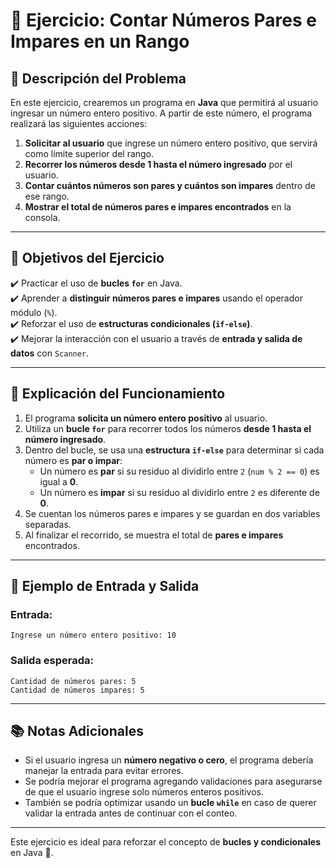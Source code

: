 # 📝 **Ejercicio: Contar Números Pares e Impares en un Rango**

## 📌 **Descripción del Problema**  
En este ejercicio, crearemos un programa en **Java** que permitirá al usuario ingresar un número entero positivo. A partir de este número, el programa realizará las siguientes acciones:  

1. **Solicitar al usuario** que ingrese un número entero positivo, que servirá como límite superior del rango.  
2. **Recorrer los números desde 1 hasta el número ingresado** por el usuario.  
3. **Contar cuántos números son pares y cuántos son impares** dentro de ese rango.  
4. **Mostrar el total de números pares e impares encontrados** en la consola.  

---

## 🎯 **Objetivos del Ejercicio**  
✔️ Practicar el uso de **bucles `for`** en Java.  
✔️ Aprender a **distinguir números pares e impares** usando el operador módulo (`%`).  
✔️ Reforzar el uso de **estructuras condicionales (`if-else`)**.  
✔️ Mejorar la interacción con el usuario a través de **entrada y salida de datos** con `Scanner`.  

---

## 📖 **Explicación del Funcionamiento**  
1. El programa **solicita un número entero positivo** al usuario.  
2. Utiliza un **bucle `for`** para recorrer todos los números **desde 1 hasta el número ingresado**.  
3. Dentro del bucle, se usa una **estructura `if-else`** para determinar si cada número es **par o impar**:  
   - Un número es **par** si su residuo al dividirlo entre `2` (`num % 2 == 0`) es igual a **0**.  
   - Un número es **impar** si su residuo al dividirlo entre `2` es diferente de **0**.  
4. Se cuentan los números pares e impares y se guardan en dos variables separadas.  
5. Al finalizar el recorrido, se muestra el total de **pares e impares** encontrados.  

---

## 📂 **Ejemplo de Entrada y Salida**  

### **Entrada:**  
```  
Ingrese un número entero positivo: 10  
```  

### **Salida esperada:**  
```  
Cantidad de números pares: 5  
Cantidad de números impares: 5  
```  

---

## 📚 **Notas Adicionales**  
- Si el usuario ingresa un **número negativo o cero**, el programa debería manejar la entrada para evitar errores.  
- Se podría mejorar el programa agregando validaciones para asegurarse de que el usuario ingrese solo números enteros positivos.  
- También se podría optimizar usando un **bucle `while`** en caso de querer validar la entrada antes de continuar con el conteo.  

---

Este ejercicio es ideal para reforzar el concepto de **bucles y condicionales** en Java 🚀.

